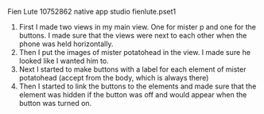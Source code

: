 Fien Lute 
10752862
native app studio 
fienlute.pset1 

1. First I made two views in my main view. One for mister p and one for the buttons. I made sure that the views were next to each other when the phone was held horizontally.
2. Then I put the images of mister potatohead in the view. I made sure he looked like I wanted him to. 
3. Next I started to make buttons with a label for each element of mister potatohead (accept from the body, which is always there)
4. Then I started to link the buttons to the elements and made sure that the element was hidden if the button was off and would appear when the button was turned on. 
